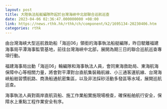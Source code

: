 ```yaml
---
layout: post
title: 大陸執法船艇編隊昨起於台灣海峽中北部聯合巡航巡查
date: 2023-04-06 02:36:47.000000000 +08:00
link: https://news.rthk.hk/rthk/ch/component/k2/1695134-20230406.htm
categories: rthk
---
```


由台灣海峽大型巡航救助船「海巡06」領銜的海事執法船艇編隊，昨日駛離福建海事局平潭海事監管基地，前往台灣海峽中北部，展開為期三日的聯合巡航巡查專項行動。

福建海事局出動「海巡06」輪編隊和海事執法人員，會同東海救助局、東海航海保障中心等相關力量，將會對平潭對台直航集裝箱航線、小三通客運航線、台灣海峽船舶習慣航路、商漁船通航密集區，以及非法採砂活動多發區等水域，展開巡航巡查。

海事執法人員對兩岸直航貨船、施工作業船實施現場檢查，確保船舶航行安全，保障水上重點工程作業安全有序。
